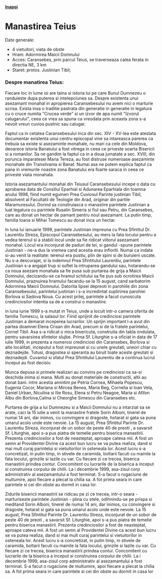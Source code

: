 <h4 class="right"><a href="/banat">Inapoi</a></h4>

# Manastirea Teius

Date generale:

* 4 vietuitori, viata de obste
* Hram: Adormirea Maicii Domnului
* Acces: Caransebes, prin parcul Teius, se traverseaza calea ferata in directia NE, 3 km
* Staret: protos. Justinian Tibil;

### Despre manatirea Teius:

Fiecare loc in lume isi are taina si istoria lui pe care Bunul Dumnezeu o randuieste dupa puterea si intelepciunea sa. Despre existenta unui asezamant monahal in apropierea Caransebesului nu avem nici o marturie scrisa. Exista insa o traditie pastrata din generatie in generatie in legatura cu o cruce numita "Crucea verde" si un izvor de apa numit "Izvorul calugarului", ceea ce vrea sa spuna ca vreodata prin aceasta zona s-a nevoit vreun cuvios pustnic sau calugar.

Faptul ca in cetatea Caransebesului inca din sec. XIV - XV-lea este atestata documentar existenta unui centru episcopal vine sa intareasca parerea ca trebuia sa existe si asezaminte monahale, nu mari ca cele din Moldova, deoarece istoria Banatului a fost vitrega in ceea ce priveste soarta Bisericii si a romanilor. Sa ne gandim la faptul ca in a doua jumatate a sec. XVIII, din porunca imparatesei Maria Tereza, au fost distruse numeroase asezaminte monahale din Transilvania si Banat. Numai asa ne putem explica faptul ca pana in vremurile noastre zona Banatului era foarte saraca in ceea ce priveste viata monahala.

Istoria asezamantului monahal din Teiusul Caransebesului incepe o data cu aprobarea data de Consiliul Eparhial si Adunarea Eparhiala din toamna anului 1998, fiind numit egumen Prea Cuviosul Parinte justinian Tibil, absolvent al Facultatii de Teologie din Arad, originar din partile Maramuresului. Dorind sa construiasca o manastire parintele Justinian a luat legatura cu parintele Rusalin Simeria si fiul sau Petru, din Caransebes, care au donat un hectar de pamant pentru noul asezamant. La putin timp, familia Ioana si Mihai Tomescu au donat inca un hectar.

In luna lui ianuarie 1999, parintele Justinian impreuna cu Prea Sfintitul Dr. Laurentiu Streza, Episcopul Caransebesului, au mers la fata locului pentru a vedea terenul si a stabili locul unde sa fie ridicat viitorul asezamant monahal. Locul era inconjurat de paduri de tei, si gandul -spune parintele Justinian - ne-a dus la vremea cand acestia erau infloriti. Numai ca indata si-au venit la realitate: terenul era pustiu, plin de spini si de buruieni uscate. Nu s-a descurajat, si la indemnul Prea Sfintitului Laurentiu, parintele Justinian s-a angajat trup si suflet la intruparea gandului sau, hotarandu-se ca noua asezare monahala sa fie pusa sub purtarea de grija a Maicii Domnului, decizandu-se ca hramul schitului sa fie pus sub ocrotirea Maicii Domnului, praznuirea hramului facandu-se la 15 august, cand sarbatorim Adormirea Maicii Domnului. Datorita lipsei depreoti in parohiile din zona Caransebesului, parintelui justinian i s-a incredintat suplinirea parohiei Borlova si Sadova Noua. Cu acest prilej, parintele a facut cunoscuta credinciosilor intentia sa de a construi o manastire.

in luna iunie 1999 s-a mutat in Teius, unde a locuit intr-o camera oferita de familia Tomescu, la salasul lor. Fiind sprijinit de credinciosi parintele Justinian a demarat inceperea lucrarilor. Un sprijin important l-a avut din partea doamnei Elena Crisan din Arad, precum si de la fratele parintelui, Cornel Tibil. Asa s-a ridicat o mica bisericuta, construita din tabla ondulata, pentru savarsirea sfintelor slujbe. Prima Sf. Liturghie s-a oficiat in data de 17 iulie 1999, in prezenta a numerosi credinciosi din Caransebes, Borlova si alte localitati, inceputul a fost impreunat si cu unele greutati, uneori chiar cu deznadejde. Totusi, dragostea si speranta au biruit toate aceste greutati si deznadejdi. Cuvantul si sfatul Prea Sfintitului Laurentiu de a continua lucrul inceput au fost decisiv.

Munca depusa si primele realizari au convins pe credinciosi ca sa-si deschida inima si mana. Multi au donat materiale de constructii, altii au donat bani. intre acestia amintim pe Petria Cornea, Mihaela Popescu, Eugenia Cocor, Mariana si Mircea Benea, Maria Beg, Cornelia si loan Vela, Daniel Urban, Niculina si Ilie Rosu, Elena si Petru Neagoe, Maria si Afilon Albu din Borlova,Calina si Cheorghe Simescu din Caransebes etc.

Purtarea de grija a lui Dumnezeu si a Maicii Domnului nu a intarziat sa se arate, caci la 15 iulie a venit la manastire fratele Sorin Alboni, tinerel de numai 14 ani, dar inimos, cu convingere si dragoste, hotarat si gata sa puna umarul acolo unde este nevoie. La 15 august, Prea Sfintitul Parinte Dr. Laurentiu Streza, inconjurat de un sobor de peste 40 de preoti , a savarsit Sf. Liturghie, apoi s-a pus piatra de temelie pentru biserica manastirii. Prezenta credinciosilor a fost de neasteptat, aproape cateva mii. A fost un semn al Providentei Divine ca acest bun lucru se va putea realiza, dand si mai mult curaj parintelui si vietuitorilor in osteneala lor. Acest lucru s-a concretizat, in putin timp, in stivele de caramida, boltarii facuti cu mainile la fata locului, grinzile si lazile cu var. Cu fiecare zi ce trecea, biserica manastirii prindea contur. Concomitent cu lucrarile de la biserica a inceput si construirea corpului de chilii. La i decembrie 1999, asa-zisul corp administrativ al asezamantului a fost terminat. S-a facut o rugaciune de multumire, apoi fiecare a plecat la chilia sa. A fot prima seara in care parintele si cei din obste au dormit in casa lor.

Zidurile bisericii manastirii se ridicau pe zi ce trecea, intr-o seara - marturiseste parintele Justinian - plina cu stele, odihnindu-se pe prispa si meditand Sorin Alboni, tinerel de numai 14 ani, dar inimos, cu convingere si dragoste, hotarat si gata sa puna umarul acolo unde este nevoie. La 15 august, Prea Sfintitul Parinte Dr. Laurentiu Streza, inconjurat de un sobor de peste 40 de preoti , a savarsit Sf. Liturghie, apoi s-a pus piatra de temelie pentru biserica manastirii. Prezenta credinciosilor a fost de neasteptat, aproape cateva mii. A fost un semn al Providentei Divine ca acest bun lucru se va putea realiza, dand si mai mult curaj parintelui si vietuitorilor in osteneala lor. Acest lucru s-a concretizat, in putin timp, in stivele de caramida, boltarii facuti cu mainile la fata locului, grinzile si lazile cu var. Cu fiecare zi ce trecea, biserica manastirii prindea contur. Concomitent cu lucrarile de la biserica a inceput si construirea corpului de chilii. La i decembrie 1999, asa-zisul corp administrativ al asezamantului a fost terminat. S-a facut o rugaciune de multumire, apoi fiecare a plecat la chilia sa. A fot prima seara in care parintele si cei din obste au dormit in casa lor

